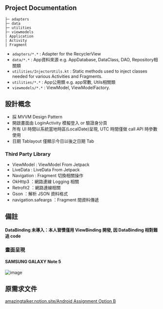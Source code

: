 ## Project Documentation

    ├─ adapters
    ├─ data
    ├─ utilities
    ├─ viewmodels
    | Application
    | Activity
    | Fragment

* `adapters/*.*` : Adapter for the RecyclerView
* `data/*.*` : App資料來源 e.g. AppDatabase, DataClass, DAO, Repository相關類
* `utilities/InjectorUtils.kt` : Static methods used to inject classes needed for various Activities and Fragments.
* `utilities/*.*` : App公用類 e.g. app常數, Utils相關類
* `viewmodels/*.*` : ViewModel, ViewModelFactory.

## 設計概念

* 採 MVVM Design Pattern
* 開啟畫面由 LoginActivity 模擬登入 or 驗證身分頁
* 所有 UI 時間以系統當地時區(LocalDate)呈現, UTC 時間僅做 call API 時參數使用
* 日期 Tablayout 僅顯示今日以後之日期 Tab


### Third Party Library 

* ViewModel : ViewModel From Jetpack
* LiveData : LiveData From Jetpack
* Navigation : Fragment 切換相關操作
* OkHttp3 ：網路連線 Logging 相關
* Retrofit2 ：網路連線相關
* Gson ：解析 JSON 資料格式
* navigation.safeargs ：Fragment 間資料傳遞

## 備註
#### DataBinding 未導入：本人習慣僅用 ViewBinding 開發, 因 DataBinding 相對難追 code


### 畫面呈現

#### SAMSUNG GALAXY Note 5
![image](https://github.com/azrael8576/hahow-recruit-android/blob/master/hahow-recruit-android.gif)

## 原需求文件
[amazingtalker.notion.site/Android Assignment Option B](https://amazingtalker.notion.site/Android-Assignment-Option-B-dea9791324b744098a87297924daabd8 "amazingtalker.notion.site/Android Assignment Option B")
